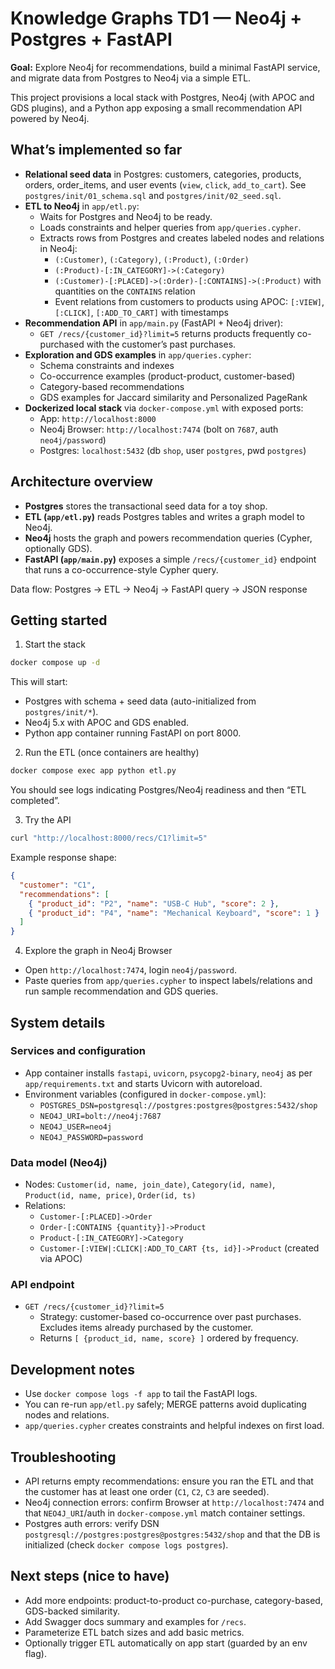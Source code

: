 # Knowledge Graphs TD1 — Neo4j + Postgres + FastAPI

**Goal:** Explore Neo4j for recommendations, build a minimal FastAPI service, and migrate data from Postgres to Neo4j via a simple ETL.

This project provisions a local stack with Postgres, Neo4j (with APOC and GDS plugins), and a Python app exposing a small recommendation API powered by Neo4j.

## What’s implemented so far

- **Relational seed data** in Postgres: customers, categories, products, orders, order_items, and user events (`view`, `click`, `add_to_cart`). See `postgres/init/01_schema.sql` and `postgres/init/02_seed.sql`.
- **ETL to Neo4j** in `app/etl.py`:
  - Waits for Postgres and Neo4j to be ready.
  - Loads constraints and helper queries from `app/queries.cypher`.
  - Extracts rows from Postgres and creates labeled nodes and relations in Neo4j:
    - `(:Customer)`, `(:Category)`, `(:Product)`, `(:Order)`
    - `(:Product)-[:IN_CATEGORY]->(:Category)`
    - `(:Customer)-[:PLACED]->(:Order)-[:CONTAINS]->(:Product)` with quantities on the `CONTAINS` relation
    - Event relations from customers to products using APOC: `[:VIEW]`, `[:CLICK]`, `[:ADD_TO_CART]` with timestamps
- **Recommendation API** in `app/main.py` (FastAPI + Neo4j driver):
  - `GET /recs/{customer_id}?limit=5` returns products frequently co-purchased with the customer’s past purchases.
- **Exploration and GDS examples** in `app/queries.cypher`:
  - Schema constraints and indexes
  - Co-occurrence examples (product-product, customer-based)
  - Category-based recommendations
  - GDS examples for Jaccard similarity and Personalized PageRank
- **Dockerized local stack** via `docker-compose.yml` with exposed ports:
  - App: `http://localhost:8000`
  - Neo4j Browser: `http://localhost:7474` (bolt on `7687`, auth `neo4j/password`)
  - Postgres: `localhost:5432` (db `shop`, user `postgres`, pwd `postgres`)

## Architecture overview

- **Postgres** stores the transactional seed data for a toy shop.
- **ETL (`app/etl.py`)** reads Postgres tables and writes a graph model to Neo4j.
- **Neo4j** hosts the graph and powers recommendation queries (Cypher, optionally GDS).
- **FastAPI (`app/main.py`)** exposes a simple `/recs/{customer_id}` endpoint that runs a co-occurrence-style Cypher query.

Data flow: Postgres → ETL → Neo4j → FastAPI query → JSON response

## Getting started

1) Start the stack

```bash
docker compose up -d
```

This will start:
- Postgres with schema + seed data (auto-initialized from `postgres/init/*`).
- Neo4j 5.x with APOC and GDS enabled.
- Python app container running FastAPI on port 8000.

2) Run the ETL (once containers are healthy)

```bash
docker compose exec app python etl.py
```

You should see logs indicating Postgres/Neo4j readiness and then “ETL completed”.

3) Try the API

```bash
curl "http://localhost:8000/recs/C1?limit=5"
```

Example response shape:

```json
{
  "customer": "C1",
  "recommendations": [
    { "product_id": "P2", "name": "USB-C Hub", "score": 2 },
    { "product_id": "P4", "name": "Mechanical Keyboard", "score": 1 }
  ]
}
```

4) Explore the graph in Neo4j Browser

- Open `http://localhost:7474`, login `neo4j/password`.
- Paste queries from `app/queries.cypher` to inspect labels/relations and run sample recommendation and GDS queries.

## System details

### Services and configuration

- App container installs `fastapi`, `uvicorn`, `psycopg2-binary`, `neo4j` as per `app/requirements.txt` and starts Uvicorn with autoreload.
- Environment variables (configured in `docker-compose.yml`):
  - `POSTGRES_DSN=postgresql://postgres:postgres@postgres:5432/shop`
  - `NEO4J_URI=bolt://neo4j:7687`
  - `NEO4J_USER=neo4j`
  - `NEO4J_PASSWORD=password`

### Data model (Neo4j)

- Nodes: `Customer(id, name, join_date)`, `Category(id, name)`, `Product(id, name, price)`, `Order(id, ts)`
- Relations:
  - `Customer-[:PLACED]->Order`
  - `Order-[:CONTAINS {quantity}]->Product`
  - `Product-[:IN_CATEGORY]->Category`
  - `Customer-[:VIEW|:CLICK|:ADD_TO_CART {ts, id}]->Product` (created via APOC)

### API endpoint

- `GET /recs/{customer_id}?limit=5`
  - Strategy: customer-based co-occurrence over past purchases. Excludes items already purchased by the customer.
  - Returns `[ {product_id, name, score} ]` ordered by frequency.

## Development notes

- Use `docker compose logs -f app` to tail the FastAPI logs.
- You can re-run `app/etl.py` safely; MERGE patterns avoid duplicating nodes and relations.
- `app/queries.cypher` creates constraints and helpful indexes on first load.

## Troubleshooting

- API returns empty recommendations: ensure you ran the ETL and that the customer has at least one order (`C1`, `C2`, `C3` are seeded).
- Neo4j connection errors: confirm Browser at `http://localhost:7474` and that `NEO4J_URI`/auth in `docker-compose.yml` match container settings.
- Postgres auth errors: verify DSN `postgresql://postgres:postgres@postgres:5432/shop` and that the DB is initialized (check `docker compose logs postgres`).

## Next steps (nice to have)

- Add more endpoints: product-to-product co-purchase, category-based, GDS-backed similarity.
- Add Swagger docs summary and examples for `/recs`.
- Parameterize ETL batch sizes and add basic metrics.
- Optionally trigger ETL automatically on app start (guarded by an env flag).